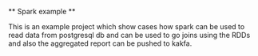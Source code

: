**  Spark example   **

This is an example project which show cases how spark can be used to read data from postgresql db and can be
used to go joins using the RDDs and also the aggregated report can be pushed to kakfa.
